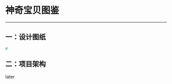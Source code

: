 # 											神奇宝贝图鉴

---

## 一：设计图纸

<img src="https://cdn.dribbble.com/users/1767024/screenshots/16833947/media/c9ba6952aa78a2e8365a9c03c1feec41.jpg?compress=1&amp;resize=1600x1200&amp;vertical=top" style="zoom:50%;" />

## 二：项目架构

later

